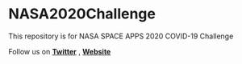 # NASA2020Challenge
This repository is for NASA SPACE APPS 2020 COVID-19 Challenge 

Follow us on **[Twitter](https://twitter.com/codeinspace3)** , **[Website](http://codeinspace.co/)**
